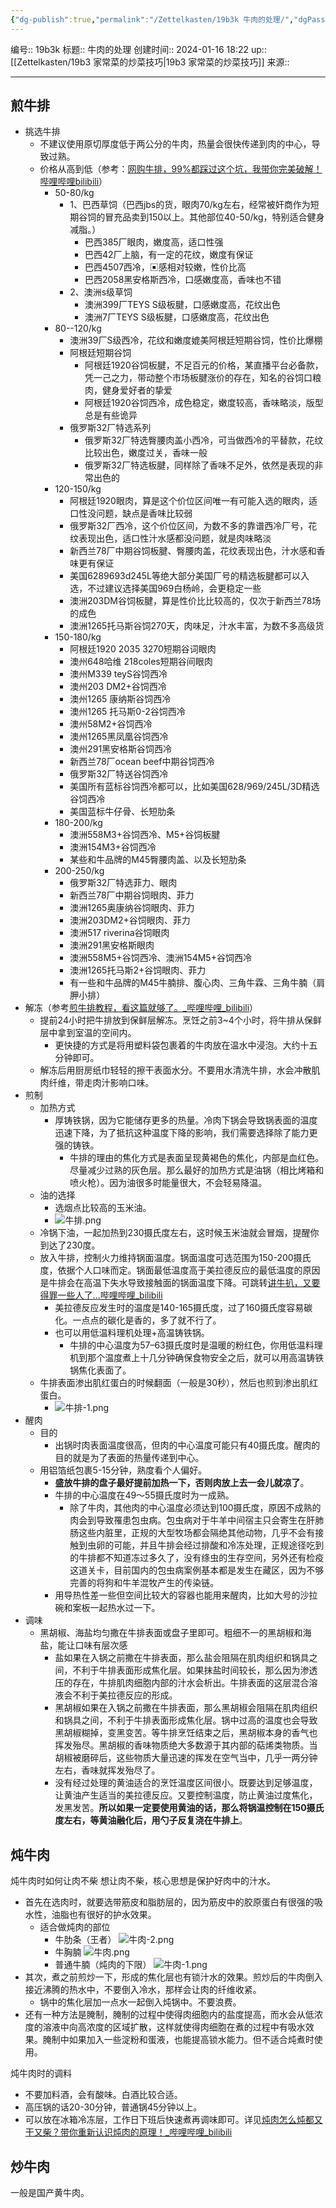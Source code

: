 ```yaml
---
{"dg-publish":true,"permalink":"/Zettelkasten/19b3k 牛肉的处理/","dgPassFrontmatter":true}
---
```


编号:: 19b3k
标题:: 牛肉的处理
创建时间:: 2024-01-16 18:22
up:: [[Zettelkasten/19b3 家常菜的炒菜技巧\|19b3 家常菜的炒菜技巧]]
来源:: 

---
## 煎牛排
- 挑选牛排
	- 不建议使用原切厚度低于两公分的牛肉，热量会很快传递到肉的中心，导致过熟。
	- 价格从高到低（参考：[网购牛排，99%都踩过这个坑，我带你完美破解！哔哩哔哩bilibili](https://www.bilibili.com/video/BV1Kg4y1S7NY/?spm_id_from=333.999.top_right_bar_window_history.content.click)）
		- 50-80/kg
			- 1、巴西草饲（巴西jbs的货，眼肉70/kg左右，经常被奸商作为短期谷饲的冒充品卖到150以上。其他部位40-50/kg，特别适合健身减脂。）
				- 巴西385厂眼肉，嫩度高，适口性强
				- 巴西42厂上脑，有一定的花纹，嫩度有保证
				- 巴西4507西冷，▣感相对较嫩，性价比高
				- 巴西2058黑安格斯西冷，口感嫩度高，香味也不错
			- 2、澳洲s级草饲
				- 澳洲399厂TEYS S级板腱，口感嫩度高，花纹出色
				- 澳洲7厂TEYS S级板腱，口感嫩度高，花纹出色
		- 80--120/kg
			- 澳洲39厂S级西冷，花纹和嫩度媲美阿根廷短期谷饲，性价比爆棚
			- 阿根廷短期谷饲
				- 阿根廷1920谷饲板腱，不足百元的价格，某直播平台必备款，凭一己之力，带动整个市场板腱涨价的存在，知名的谷饲口粮肉，健身爱好者的挚爱
				- 阿根廷1920谷饲西冷，成色稳定，嫩度较高，香味略淡，版型总是有些诡异
			- 俄罗斯32厂特选系列
				- 俄罗斯32厂特选臀腰肉盖小西冷，可当做西冷的平替款，花纹比较出色，嫩度过关，香味一般
				- 俄罗斯32厂特选板腱，同样除了香味不足外，依然是表现的非常出色的
		- 120-150/kg
			- 阿根廷1920眼肉，算是这个价位区间唯一有可能入选的眼肉，适口性没问题，缺点是香味比较弱
			- 俄罗斯32厂西冷，这个价位区间，为数不多的靠谱西冷厂号，花纹表现出色，适口性汁水感都没问题，就是肉味略淡
			- 新西兰78厂中期谷饲板腱、臀腰肉盖，花纹表现出色，汁水感和香味更有保证
			- 美国6289693d245L等绝大部分美国厂号的精选板腱都可以入选，不过建议选择美国969白杨岭，会更稳定一些
			- 澳洲203DM谷饲板腱，算是性价比比较高的，仅次于新西兰78场的成色
			- 澳洲1265托马斯谷饲270天，肉味足，汁水丰富，为数不多高级货
		- 150-180/kg
			- 阿根廷1920 2035 3270短期谷词眼肉
			- 澳州648哈维 218coles短期谷间眼肉
			- 澳州M339 teyS谷饲西冷
			- 澳州203 DM2+谷饲西冷
			- 澳州1265 康纳斯谷饲西冷
			- 澳州1265 托马斯0-2谷饲西冷
			- 澳州58M2+谷饲西冷
			- 澳州1265黑凤凰谷饲西冷
			- 澳州291黑安格斯谷饲西冷
			- 新西兰78厂ocean beef中期谷饲西冷
			- 俄罗斯32厂特送谷饲西冷
			- 美国所有蓝标谷饲西冷都可以，比如美国628/969/245L/3D精选谷饲西冷
			- 美国蓝标牛仔骨、长短肋条
		- 180-200/kg
			- 澳洲558M3+谷饲西冷、M5+谷饲板腱
			- 澳洲154M3+谷饲西冷
			- 某些和牛品牌的M45臀腰肉盖、以及长短肋条
		- 200-250/kg
			- 俄罗斯32厂特选菲力、眼肉
			- 新西兰78厂中期谷饲眼肉、菲力
			- 澳洲1265奥康纳谷饲眼肉、菲力
			- 澳洲203DM2+谷饲眼肉、菲力
			- 澳洲517 riverina谷饲眼肉
			- 澳洲291黑安格斯眼肉
			- 澳洲558M5+谷饲西冷、澳洲154M5+谷饲西冷
			- 澳洲1265托马斯2+谷饲眼肉、菲力
			- 有一些和牛品牌的M45牛腩排、腹心肉、三角牛霖、三角牛腩（肩胛小排）
- 解冻（参考[煎牛排教程，看这篇就够了。_哔哩哔哩_bilibili](https://www.bilibili.com/video/BV1Xu4y1n7fG/?spm_id_from=333.337.search-card.all.click&vd_source=bcf798ace50733030b9c7e1fb6a3a349)）
	- 提前24小时把牛排放到保鲜层解冻。烹饪之前3~4个小时，将牛排从保鲜层中拿到室温的空间内。
		- 更快捷的方式是将用塑料袋包裹着的牛肉放在温水中浸泡。大约十五分钟即可。
	- 解冻后用厨房纸巾轻轻的擦干表面水分。不要用水清洗牛排，水会冲散肌肉纤维，带走肉汁影响口味。
- 煎制
	- 加热方式
		- 厚铸铁锅，因为它能储存更多的热量。冷肉下锅会导致锅表面的温度迅速下降，为了抵抗这种温度下降的影响，我们需要选择除了能力更强的铸铁。
			- 牛排的理由的焦化方式是表面呈现黄褐色的焦化，内部是血红色。尽量减少过熟的灰色层。那么最好的加热方式是油锅（相比烤箱和喷火枪）。因为油很多时能量很大，不会轻易降温。
	- 油的选择
		- 选烟点比较高的玉米油。
		- ![牛排.png](/img/user/attachment/%E7%89%9B%E6%8E%92.png)
	- 冷锅下油，一起加热到230摄氏度左右，这时候玉米油就会冒烟，提醒你到达了230度。
	- 放入牛排，控制火力维持锅面温度。锅面温度可选范围为150-200摄氏度，依据个人口味而定。锅面最低温度高于美拉德反应的最低温度的原因是牛排会在高温下失水导致接触面的锅面温度下降。可跳转[讲牛扒，又要得罪一些人了...哔哩哔哩_bilibili](https://www.bilibili.com/video/BV1PT4y1x7b9/?spm_id_from=333.999.0.0&vd_source=bcf798ace50733030b9c7e1fb6a3a349)
		- 美拉德反应发生时的温度是140-165摄氏度，过了160摄氏度容易碳化。一点点的碳化是香的，多了就不行了。
		- 也可以用低温料理机处理+高温铸铁锅。
			- 牛排的中心温度为57–63摄氏度时是温暖的粉红色，你用低温料理机到那个温度煮上十几分钟确保食物安全之后，就可以用高温铸铁锅焦化表面了。
	- 牛排表面渗出肌红蛋白的时候翻面（一般是30秒），然后也煎到渗出肌红蛋白。
		- ![牛排-1.png](/img/user/attachment/%E7%89%9B%E6%8E%92-1.png)
- 醒肉
	- 目的
		- 出锅时肉表面温度很高，但肉的中心温度可能只有40摄氏度。醒肉的目的就是为了表面的热量传递到中心。
	- 用铝箔纸包裹5-15分钟，熟度看个人偏好。
		- **盛放牛排的盘子最好提前加热一下，否则肉放上去一会儿就凉了**。
		- 牛排的中心温度在49～55摄氏度时为一成熟。
			- 除了牛肉，其他肉的中心温度必须达到100摄氏度，原因不成熟的肉会到导致罹患包虫病。包虫病对于牛羊中间宿主只会寄生在肝肺肠这些内脏里，正规的大型牧场都会隔绝其他动物，几乎不会有接触到虫卵的可能，并且牛排会经过排酸和冷冻处理，正规途径吃到的牛排都不知道冻过多久了，没有绦虫的生存空间，另外还有检疫这道关卡，目前国内的包虫病案例基本都是发生在藏区，因为不够完善的将狗和牛羊混牧产生的传染链。
		- 用导热性差一些但空间比较大的容器也能用来醒肉，比如大号的沙拉碗和案板一起热水过一下。
- 调味
	- 黑胡椒、海盐均匀撒在牛排表面或盘子里即可。粗细不一的黑胡椒和海盐，能让口味有层次感
		- 盐如果在入锅之前撒在牛排表面，那么盐会阻隔在肌肉组织和锅具之间，不利于牛排表面形成焦化层。如果抹盐时间较长，那么因为渗透压的存在，牛排肌肉细胞内部的汁水会析出。牛排表面的这层混合溶液会不利于美拉德反应的形成。
		- 黑胡椒如果在入锅之前撒在牛排表面，那么黑胡椒会阻隔在肌肉组织和锅具之间，不利于牛排表面形成焦化层。锅中过高的温度也会导致黑胡椒糊掉，变黑变苦。等牛排烹饪结束之后，黑胡椒本身的香气也挥发殆尽。黑胡椒的香味物质绝大多数源于其内部的萜烯类物质。当胡椒被磨碎后，这些物质大量迅速的挥发在空气当中，几乎一两分钟左右，香味就挥发殆尽了。
		- 没有经过处理的黄油适合的烹饪温度区间很小。既要达到足够温度，让黄油产生适当的美拉德反应。又要控制温度，防止黄油过度焦化，发黑发苦。**所以如果一定要使用黄油的话，那么将锅温控制在150摄氏度左右，等黄油融化后，用勺子反复浇在牛排上**。

## 炖牛肉
炖牛肉时如何让肉不柴
想让肉不柴，核心思想是保护好肉中的汁水。
- 首先在选肉时，就要选带筋皮和脂肪层的，因为筋皮中的胶原蛋白有很强的吸水性，油脂也有很好的护水效果。
	- 适合做炖肉的部位
		-  牛肋条（王者） ![牛肉-2.png](/img/user/attachment/%E7%89%9B%E8%82%89-2.png)
		- 牛胸腩  ![牛肉.png](/img/user/attachment/%E7%89%9B%E8%82%89.png)
		- 普通牛腩（炖肉的下限） ![牛肉-1.png](/img/user/attachment/%E7%89%9B%E8%82%89-1.png)
- 其次，煮之前煎炒一下，形成的焦化层也有锁汁水的效果。煎炒后的牛肉倒入接近沸腾的热水中，不要倒入冷水，那样会让肉的纤维收紧。
	- 锅中的焦化层加一点水一起倒入炖锅中。不要浪费。
- 还有一种方法是腌制，腌制的过程中使得肉细胞内的盐度提高，而水会从低浓度的溶液中向高浓度的区域扩散，这样就使得肉细胞在煮的过程中有吸水效果。腌制中如果加入一些淀粉和蛋液，也能提高锁水能力。但不适合炖煮时使用。

炖牛肉时的调料
- 不要加料酒，会有酸味。白酒比较合适。
- 高压锅的话20-30分钟，普通锅45分钟以上。
- 可以放在冰箱冷冻层，工作日下班后快速煮再调味即可。详见[炖肉怎么炖都又干又柴？带你重新认识炖肉的原理！_哔哩哔哩_bilibili](https://www.bilibili.com/video/BV1AT4y1H795/?spm_id_from=333.1245.0.0&vd_source=bcf798ace50733030b9c7e1fb6a3a349)

## 炒牛肉
一般是国产黄牛肉。